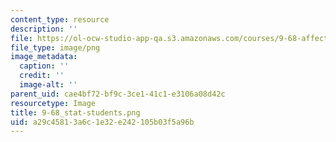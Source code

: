 ```yaml
---
content_type: resource
description: ''
file: https://ol-ocw-studio-app-qa.s3.amazonaws.com/courses/9-68-affect-neurobiological-psychological-and-sociocultural-counterparts-of-feelings-spring-2013/a29c45813a6c1e32e242105b03f5a96b_9-68_stat-students.png
file_type: image/png
image_metadata:
  caption: ''
  credit: ''
  image-alt: ''
parent_uid: cae4bf72-bf9c-3ce1-41c1-e3106a08d42c
resourcetype: Image
title: 9-68_stat-students.png
uid: a29c4581-3a6c-1e32-e242-105b03f5a96b
---
```

